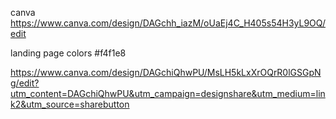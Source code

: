 canva
https://www.canva.com/design/DAGchh_iazM/oUaEj4C_H405s54H3yL9OQ/edit

landing page colors
#f4f1e8


https://www.canva.com/design/DAGchiQhwPU/MsLH5kLxXrOQrR0lGSGpNg/edit?utm_content=DAGchiQhwPU&utm_campaign=designshare&utm_medium=link2&utm_source=sharebutton
